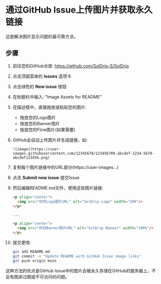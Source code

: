 # 通过GitHub Issue上传图片并获取永久链接

这是解决图片显示问题的最可靠方法。

## 步骤

1. 前往您的GitHub仓库: https://github.com/SolDrip-S/SolDrip

2. 点击顶部菜单的 **Issues** 选项卡

3. 点击绿色的 **New issue** 按钮

4. 在标题栏中输入: "Image Assets for README"

5. 在描述框中，直接拖放或粘贴您的图片:
   - 拖放您的Logo图片
   - 拖放您的Banner图片
   - 拖放您的Flow图片(如果需要)

6. GitHub会自动上传图片并生成链接，如:
   ```
   ![image](https://user-images.githubusercontent.com/12345678/123456789-abcdef-1234-5678-abcdef123456.png)
   ```

7. 复制每个图片链接中的URL部分(https://user-images...)

8. 点击 **Submit new issue** 提交Issue

9. 然后编辑README.md文件，使用这些图片链接:
   ```md
   <p align="center">
     <img src="你的Logo图片URL" alt="SolDrip Logo" width="200"/>
   </p>
   
   ...
   
   <p align="center">
     <img src="你的Banner图片URL" alt="SolDrip Banner" width="100%"/>
   </p>
   ```

10. 提交更改:
    ```bash
    git add README.md
    git commit -m "Update README with GitHub Issue image links"
    git push origin main
    ```

这种方法的优点是GitHub Issue中的图片会被永久存储在GitHub的服务器上，不会有图床过期或不可访问的问题。 